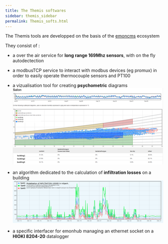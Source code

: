 ```yaml
---
title: The Themis softwares
sidebar: themis_sidebar
permalink: Themis_softs.html
---
```


The Themis tools are developped on the basis of the [emoncms](http://github.com/emoncms) ecosystem

They consist of :
- a over the air service for **long range 169Mhz sensors**, with on the fly autodectection
- a modbusTCP service to interact with modbus devices (eg promux) in order to easily operate thermocouple sensors and PT100

- a vizualisation tool for creating **psychometric** diagrams 
![psychro](psychrometric.png)
- an algorithm dedicated to the calculation of **infiltration losses** on a building
![inf](INFLOSSES.png)
- a specific interfacer for emonhub managing an ethernet socket on a **HIOKI 8204-20** datalogger
